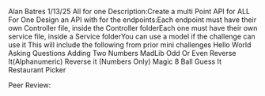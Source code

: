 Alan Batres
1/13/25
All for one
Description:Create a multi Point API for ALL For One Design an API with for the endpoints:Each endpoint must have their own Controller file, inside the Controller folderEach one must have their own service file, inside a Service folderYou can use a model if the challenge can use it This will include the following from prior mini challenges 
Hello World
Asking Questions
Adding Two Numbers
MadLib
Odd Or Even
Reverse It(Alphanumeric)
Reverse it (Numbers Only)
Magic 8 Ball
Guess It
Restaurant Picker

Peer Review:
